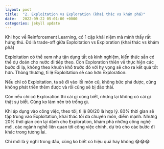 ```yaml
---
layout: post
title:  "2. Exploitation vs Exploration (khai thác vs khám phá)"
date:   2022-09-22 05:01:00 +0000
categories: jekyll update
---
```


Khi học về Reinforcement Learning, có 1 cặp khái niệm mà mình thấy rất hứng thú. Đó là trade-off giữa Exploitation vs Exploration  (khai thác vs khám phá)

Exploitation có thể xem như tận dụng tất cả kinh nghiệm, kiến thức sẵn có thể dự đoán cho nước đi tiếp theo. Còn Exploration thiên về thực hiện các bước đi lạ, không theo khuôn khổ trước đó với hy vọng sẽ cho ra kết quả tốt hơn. Thông thường, tỉ lệ Exploitation sẽ cao hơn Exploration. 

Nếu chỉ có Exploitation, ta sẽ đi vào lối mòn cũ, không bức phá được, cũng không phát triển thêm được và rồi cũng sẽ bị đào thải. 

Còn nếu chỉ có Exploration thì cái gì cũng biết, nhưng lại không có cái gì thật sự biết. Cũng ko làm nên trò trống gì.

Khi áp dụng vào công việc, theo tôi, tỉ lệ 80/20 là hợp lý. 80% thời gian sẽ tập trung vào Exploitation, khai thác tối đa chuyên môn, điểm mạnh. Nhưng 20% thời gian còn lại dành cho Exploration, khám phá những công nghệ mới, các ngành nghề liên quan tới công việc chính, dự trù cho các bước đi khác trong tương lai.  

Chỉ mới là ý nghĩ trong đầu, cũng ko biết có hiệu quả hay không 😂😂😂